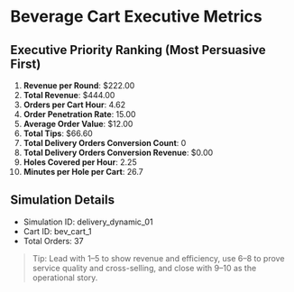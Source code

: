 # Beverage Cart Executive Metrics

## Executive Priority Ranking (Most Persuasive First)
1. **Revenue per Round**: $222.00
2. **Total Revenue**: $444.00
3. **Orders per Cart Hour**: 4.62
4. **Order Penetration Rate**: 15.00
5. **Average Order Value**: $12.00
6. **Total Tips**: $66.60
7. **Total Delivery Orders Conversion Count**: 0
8. **Total Delivery Orders Conversion Revenue**: $0.00
9. **Holes Covered per Hour**: 2.25
10. **Minutes per Hole per Cart**: 26.7

## Simulation Details
- Simulation ID: delivery_dynamic_01
- Cart ID: bev_cart_1
- Total Orders: 37

> Tip: Lead with 1–5 to show revenue and efficiency, use 6–8 to prove service quality and cross-selling, and close with 9–10 as the operational story.
